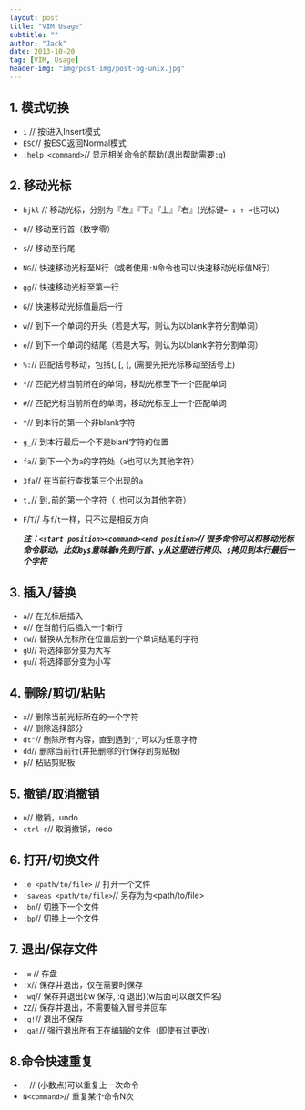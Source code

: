 ```yaml
---
layout: post
title: "VIM Usage"
subtitle: ""
author: "Jack"
date: 2013-10-20
tag: [VIM, Usage]
header-img: "img/post-img/post-bg-unix.jpg"
---
```


## 1. 模式切换
- `i`	// 按i进入Insert模式
- `ESC`// 按ESC返回Normal模式
- `:help <command>`// 显示相关命令的帮助(退出帮助需要`:q`)

## 2. 移动光标
- `hjkl`	// 移动光标，分别为『左』『下』『上』『右』(光标键`← ↓ ↑ →`也可以)

- `0`// 移动至行首（数字零）

- `$`// 移动至行尾

- `NG`// 快速移动光标至N行（或者使用`:N`命令也可以快速移动光标值N行）

- `gg`// 快速移动光标至第一行

- `G`// 快速移动光标值最后一行

- `w`// 到下一个单词的开头（若是大写，则认为以blank字符分割单词）

- `e`// 到下一个单词的结尾（若是大写，则认为以blank字符分割单词）

- `%:`// 匹配括号移动，包括(, [, {, (需要先把光标移动至括号上)

- `*`// 匹配光标当前所在的单词，移动光标至下一个匹配单词

- `#`// 匹配光标当前所在的单词，移动光标至上一个匹配单词

- `^`// 到本行的第一个非blank字符

- `g_`// 到本行最后一个不是blanl字符的位置

- `fa`// 到下一个为`a`的字符处（`a`也可以为其他字符）

- `3fa`// 在当前行查找第三个出现的`a`

- `t,`// 到`,`前的第一个字符（`,`也可以为其他字符）

- `F`/`T`// 与`f`/`t`一样，只不过是相反方向

  ***注：`<start position><command><end position>`// 很多命令可以和移动光标命令联动，比如`0y$`意味着`0`先到行首、`y`从这里进行拷贝、`$`拷贝到本行最后一个字符***

## 3. 插入/替换
- `a`// 在光标后插入
- `o`// 在当前行后插入一个新行
- `cw`// 替换从光标所在位置后到一个单词结尾的字符
- `gU`// 将选择部分变为大写
- `gu`// 将选择部分变为小写

## 4. 删除/剪切/粘贴
- `x`// 删除当前光标所在的一个字符
- `d`// 删除选择部分
- `dt"`// 删除所有内容，直到遇到`"`,`"`可以为任意字符
- `dd`// 删除当前行(并把删除的行保存到剪贴板)
- `p`// 粘贴剪贴板

## 5. 撤销/取消撤销
- `u`// 撤销，undo
- `ctrl-r`// 取消撤销，redo

## 6. 打开/切换文件
- `:e <path/to/file>`	// 打开一个文件
- `:saveas <path/to/file>`// 另存为为<path/to/file>
- `:bn`// 切换下一个文件
- `:bp`// 切换上一个文件

## 7. 退出/保存文件
- `:w`	// 存盘
- `:x`// 保存并退出，仅在需要时保存
- `:wq`// 保存并退出(:w 保存, :q 退出)(w后面可以跟文件名)
- `ZZ`// 保存并退出，不需要输入冒号并回车
- `:q!`// 退出不保存
- `:qa!`// 强行退出所有正在编辑的文件（即使有过更改）

## 8.命令快速重复
- `.`	// (小数点)可以重复上一次命令
- `N<command>`// 重复某个命令N次



​	



